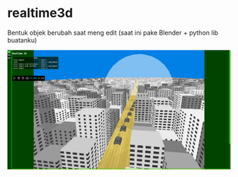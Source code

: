 # realtime3d
 Bentuk objek berubah saat meng edit (saat ini pake Blender + python lib buatanku)

![gambar utama1](image/utama1.png)
